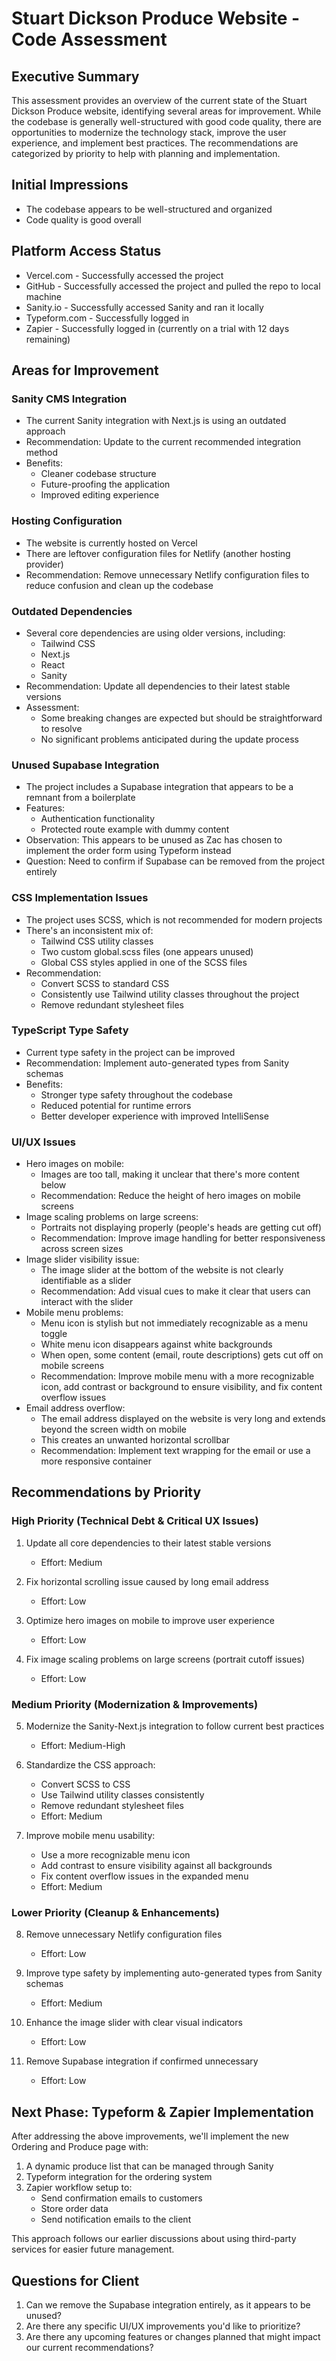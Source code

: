 # Stuart Dickson Produce Website - Code Assessment

## Executive Summary

This assessment provides an overview of the current state of the Stuart Dickson Produce website, identifying several areas for improvement. While the codebase is generally well-structured with good code quality, there are opportunities to modernize the technology stack, improve the user experience, and implement best practices. The recommendations are categorized by priority to help with planning and implementation.

## Initial Impressions

- The codebase appears to be well-structured and organized
- Code quality is good overall

## Platform Access Status

- Vercel.com - Successfully accessed the project
- GitHub - Successfully accessed the project and pulled the repo to local machine
- Sanity.io - Successfully accessed Sanity and ran it locally
- Typeform.com - Successfully logged in
- Zapier - Successfully logged in (currently on a trial with 12 days remaining)

## Areas for Improvement

### Sanity CMS Integration

- The current Sanity integration with Next.js is using an outdated approach
- Recommendation: Update to the current recommended integration method
- Benefits:
  - Cleaner codebase structure
  - Future-proofing the application
  - Improved editing experience

### Hosting Configuration

- The website is currently hosted on Vercel
- There are leftover configuration files for Netlify (another hosting provider)
- Recommendation: Remove unnecessary Netlify configuration files to reduce confusion and clean up the codebase

### Outdated Dependencies

- Several core dependencies are using older versions, including:
  - Tailwind CSS
  - Next.js
  - React
  - Sanity
- Recommendation: Update all dependencies to their latest stable versions
- Assessment:
  - Some breaking changes are expected but should be straightforward to resolve
  - No significant problems anticipated during the update process

### Unused Supabase Integration

- The project includes a Supabase integration that appears to be a remnant from a boilerplate
- Features:
  - Authentication functionality
  - Protected route example with dummy content
- Observation: This appears to be unused as Zac has chosen to implement the order form using Typeform instead
- Question: Need to confirm if Supabase can be removed from the project entirely

### CSS Implementation Issues

- The project uses SCSS, which is not recommended for modern projects
- There's an inconsistent mix of:
  - Tailwind CSS utility classes
  - Two custom global.scss files (one appears unused)
  - Global CSS styles applied in one of the SCSS files
- Recommendation:
  - Convert SCSS to standard CSS
  - Consistently use Tailwind utility classes throughout the project
  - Remove redundant stylesheet files

### TypeScript Type Safety

- Current type safety in the project can be improved
- Recommendation: Implement auto-generated types from Sanity schemas
- Benefits:
  - Stronger type safety throughout the codebase
  - Reduced potential for runtime errors
  - Better developer experience with improved IntelliSense

### UI/UX Issues

- Hero images on mobile:
  - Images are too tall, making it unclear that there's more content below
  - Recommendation: Reduce the height of hero images on mobile screens
- Image scaling problems on large screens:
  - Portraits not displaying properly (people's heads are getting cut off)
  - Recommendation: Improve image handling for better responsiveness across screen sizes
- Image slider visibility issue:
  - The image slider at the bottom of the website is not clearly identifiable as a slider
  - Recommendation: Add visual cues to make it clear that users can interact with the slider
- Mobile menu problems:
  - Menu icon is stylish but not immediately recognizable as a menu toggle
  - White menu icon disappears against white backgrounds
  - When open, some content (email, route descriptions) gets cut off on mobile screens
  - Recommendation: Improve mobile menu with a more recognizable icon, add contrast or background to ensure visibility, and fix content overflow issues
- Email address overflow:
  - The email address displayed on the website is very long and extends beyond the screen width on mobile
  - This creates an unwanted horizontal scrollbar
  - Recommendation: Implement text wrapping for the email or use a more responsive container

## Recommendations by Priority

### High Priority (Technical Debt & Critical UX Issues)

1. Update all core dependencies to their latest stable versions
   - Effort: Medium
2. Fix horizontal scrolling issue caused by long email address

   - Effort: Low

3. Optimize hero images on mobile to improve user experience

   - Effort: Low

4. Fix image scaling problems on large screens (portrait cutoff issues)
   - Effort: Low

### Medium Priority (Modernization & Improvements)

5. Modernize the Sanity-Next.js integration to follow current best practices

   - Effort: Medium-High

6. Standardize the CSS approach:

   - Convert SCSS to CSS
   - Use Tailwind utility classes consistently
   - Remove redundant stylesheet files
   - Effort: Medium

7. Improve mobile menu usability:
   - Use a more recognizable menu icon
   - Add contrast to ensure visibility against all backgrounds
   - Fix content overflow issues in the expanded menu
   - Effort: Medium

### Lower Priority (Cleanup & Enhancements)

8. Remove unnecessary Netlify configuration files

   - Effort: Low

9. Improve type safety by implementing auto-generated types from Sanity schemas

   - Effort: Medium

10. Enhance the image slider with clear visual indicators

    - Effort: Low

11. Remove Supabase integration if confirmed unnecessary
    - Effort: Low

## Next Phase: Typeform & Zapier Implementation

After addressing the above improvements, we'll implement the new Ordering and Produce page with:

1. A dynamic produce list that can be managed through Sanity
2. Typeform integration for the ordering system
3. Zapier workflow setup to:
   - Send confirmation emails to customers
   - Store order data
   - Send notification emails to the client

This approach follows our earlier discussions about using third-party services for easier future management.

## Questions for Client

1. Can we remove the Supabase integration entirely, as it appears to be unused?
2. Are there any specific UI/UX improvements you'd like to prioritize?
3. Are there any upcoming features or changes planned that might impact our current recommendations?
